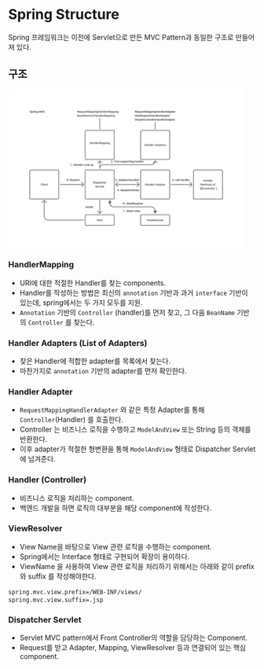 # Spring Structure
Spring 프레임워크는 이전에 Servlet으로 만든 MVC Pattern과 동일한 구조로 만들어져 있다.

## 구조
<img src="SpringMVC.png" style="width : 50vw">

### HandlerMapping
- URI에 대한 적절한 Handler를 찾는 components.
- Handler를 작성하는 방법은 최신의 `annotation` 기반과 과거 `interface` 기반이 있는데, spring에서는 두 가지 모두를 지원.
- `Annotation` 기반의 `Controller` (handler)를 먼저 찾고, 그 다음 `BeanName` 기반의 `Controller` 를 찾는다.

### Handler Adapters (List of Adapters)
- 찾은 Handler에 적합한 adapter를 목록에서 찾는다.
- 마찬가지로 `annotation` 기반의 adapter를 먼저 확인한다.

### Handler Adapter
- `RequestMappingHandlerAdapter` 와 같은 특정 Adapter를 통해 `Controller`(Handler) 를 호출한다.
- Controller 는 비즈니스 로직을 수행하고 `ModelAndView` 또는 String 등의 객체를 반환한다.
- 이후 adapter가 적절한 형변환을 통해 `ModelAndView` 형태로 Dispatcher Servlet에 넘겨준다.

### Handler (Controller)
- 비즈니스 로직을 처리하는 component.
- 백엔드 개발을 하면 로직의 대부분을 해당 component에 작성한다.

### ViewResolver
- View Name을 바탕으로 View 관련 로직을 수행하는 component.
- Spring에서는 Interface 형태로 구현되어 확장이 용이하다.
- ViewName 을 사용하여 View 관련 로직을 처리하기 위해서는 아래와 같이 prefix 와 suffix 를 작성해야한다.
```text
spring.mvc.view.prefix=/WEB-INF/views/
spring.mvc.view.suffix=.jsp
```

### Dispatcher Servlet
- Servlet MVC pattern에서 Front Controller의 역할을 담당하는 Component.
- Request를 받고 Adapter, Mapping, ViewResolver 등과 연결되어 있는 핵심 component.
